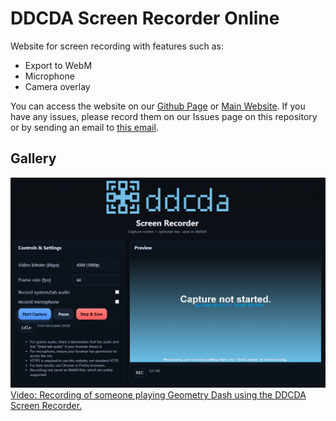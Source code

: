 # DDCDA Screen Recorder Online
Website for screen recording with features such as:
- Export to WebM
- Microphone
- Camera overlay

You can access the website on our [Github Page](https://doakdotcomdotau.github.io/DDCDA-ScreenRecorder/) or [Main Website](https://gc.doak.com.au/screenrecorder).
If you have any issues, please record them on our Issues page on this repository or by sending an email to [this email](mailto:info@gc.doak.com.au).

## Gallery
![Preview of a website.](preview.png)
<br>
[Video: Recording of someone playing Geometry Dash using the DDCDA Screen Recorder.](https://gc.doak.com.au/videos/preview.mp4)
